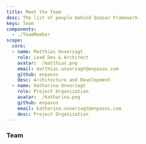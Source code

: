 ```yaml
---
title: Meet the Team
desc: The list of people behind Quasar Framework.
keys: Team
components:
  - ./TeamMember
scope:
  core:
  - name: Matthias Unverzagt
    role: Lead Dev & Architect
    avatar:  /matthias.png
    email: matthias.unverzagt@enpasos.com
    github: enpasos
    desc: Architecture and Development
  - name: Katharina Unverzagt
    role: Project Organization
    avatar:  /katharina.png
    github: enpasos
    email: katharina.unverzagt@enpasos.com
    desc: Project Organization
---
```



### Team

<div class="row items-stretch q-gutter-sm">
  <team-member
    v-for="m in scope.core"
    :key="m.name"
    :name="m.name"
    :role="m.role"
    :avatar="m.avatar"
    :email="m.email"
    :twitter="m.twitter"
    :github="m.github"
    :desc="m.desc"
  />
</div>



